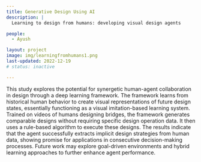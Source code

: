 ```yaml
---
title: Generative Design Using AI
description: |
  Learning to design from humans: developing visual design agents

people:
  - Ayush 

layout: project
image: img/learningfromhumans1.png
last-updated: 2022-12-19
# status: inactive

---
```


This study explores the potential for synergetic human-agent collaboration in design through a deep learning framework. The framework learns from historical human behavior to create visual representations of future design states, essentially functioning as a visual imitation-based learning system. Trained on videos of humans designing bridges, the framework generates comparable designs without requiring specific design operation data. It then uses a rule-based algorithm to execute these designs. The results indicate that the agent successfully extracts implicit design strategies from human data, showing promise for applications in consecutive decision-making processes. Future work may explore goal-driven environments and hybrid learning approaches to further enhance agent performance.

<!-- Humans as designers have quite versatile problem-solving strategies. Computer agents on the other hand have access to large scale computational resources to solve certain design problems. Hence, if agents can learn from human behavior, a synergetic human-agent problem solving team can be created. This work proposes a visual framework that can imagine future states of design and then figure out what actions to take in order to realize that state. This visual representation allows the functioning to be more interpretable and can enable future human-machine collaborative functioning. The framework uses deep learning constructs that learn from historical human data, how to visually evolve a current design state essentially creating a visual imitation-based learning system. The process can be simply explained as: a deep learning model is shown videos of multiple humans designing bridges without context and is then asked to iteratively design bridges on its own.


Design is an iterative process where humans interact with an environment and need to make multiple sequential decisions to achieve certain objectives. The problem can be decomposed into two steps: perception and problem solving. The human designer perceives the current design state and takes an action to modify it based on previous knowledge and understanding of the problem. This new design then becomes the current design state and the whole process is repeated.The methodology involves training a deep learning framework on historical human design data just by observation. The framework learns to generate designs without any specific design operation information. The generated design is basically a visualization (imagination) of how the new design should look like. Then, that design is fed into a rule-based algorithm that acts as the control system of the agent. Its task is to apply design operations to realize the visualization. A truss design problem is used as the example here.


The comparative results show that the agent learns to create designs that are comparable in performance to human designs from the study. This implies that the agents were able to extract implicit design strategies from data and use them to generate designs. The framework has the ability to learn the relationships between consecutive design states and hence can be applied to consecutive decision-making design processes whose sequential states have incremental changes and can be represented as an N dimensional array.

Learning from historical human data enables the agent identify the important regions of a design space and implicitly learn to navigate it, helping reach good performing designs. For the current study the agents were only trained to imitate humans using metric agnostic design data. In the future, embedding these agents in a goal driven environment where real-time rewards are provided for optimal designs can lead to interesting results. Also, creating hybrid approaches of imitation learning with other methods of active learning can also be explored since it can significantly enhance the agent performance. -->